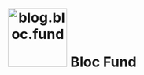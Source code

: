 <h1 align="center">
  <img  width="120" alt="blog.bloc.fund" src="https://user-images.githubusercontent.com/27389/27585210-9ca1aba8-5b7e-11e7-8555-d9be3a434055.png"> 
  Bloc Fund
  <br>
  <br>
</h1>
